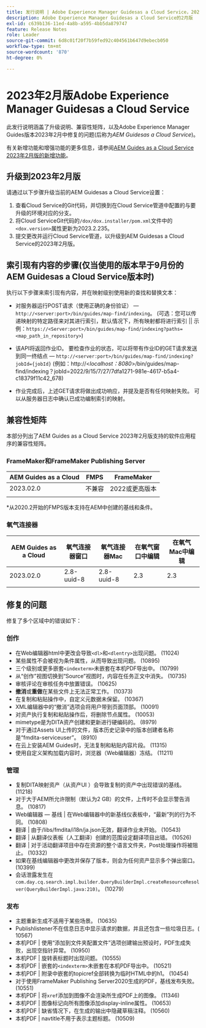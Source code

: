 ```yaml
---
title: 发行说明 | Adobe Experience Manager Guidesas a Cloud Service，2023年2月版
description: Adobe Experience Manager Guidesas a Cloud Service的2月版
exl-id: c639b136-11ed-4a8b-a595-4bb5da879747
feature: Release Notes
role: Leader
source-git-commit: 6d8c01f20f7b59fed92c404561b647d9ebecb050
workflow-type: tm+mt
source-wordcount: '870'
ht-degree: 0%

---
```


# 2023年2月版Adobe Experience Manager Guidesas a Cloud Service

此发行说明涵盖了升级说明、兼容性矩阵，以及Adobe Experience Manager Guides版本2023年2月中修复的问题(后称为&#x200B;*AEM Guidesas a Cloud Service*)。

有关新增功能和增强功能的更多信息，请参阅[AEM Guides as a Cloud Service 2023年2月版的新增功能](whats-new-2023-2-0.md)。

## 升级到2023年2月版

请通过以下步骤升级当前的AEM Guidesas a Cloud Service设置：
1. 查看Cloud Service的Git代码，并切换到在Cloud Service管道中配置的与要升级的环境对应的分支。
2. 将Cloud ServiceGit代码的`/dox/dox.installer/pom.xml`文件中的`<dox.version>`属性更新为2023.2.235。
3. 提交更改并运行Cloud Service管道，以升级到AEM Guidesas a Cloud Service的2023年2月版。

## 索引现有内容的步骤(仅当使用的版本早于9月份的AEM Guidesas a Cloud Service版本时)

执行以下步骤来索引现有内容，并在映射级别使用新的查找和替换文本：

* 对服务器运行POST请求（使用正确的身份验证） — `http://<server:port>/bin/guides/map-find/indexing`。
(可选：您可以传递映射的特定路径来对其进行索引，默认情况下，所有映射都将进行索引 || 示例：`https://<Server:port>/bin/guides/map-find/indexing?paths=<map_path_in_repository>`)

* 该API将返回作业ID。 要检查作业的状态，可以将带有作业ID的GET请求发送到同一终结点 — `http://<server:port>/bin/guides/map-find/indexing?jobId={jobId}`
(例如：http://&lt;_localhost：8080_>/bin/guides/map-find/indexing？jobId=2022/9/15/7/27/7dfa1271-981e-4617-b5a4-c18379f11c42_678)

* 作业完成后，上述GET请求将做出成功响应，并提及是否有任何映射失败。 可以从服务器日志中确认已成功编制索引的映射。

## 兼容性矩阵

本部分列出了AEM Guides as a Cloud Service 2023年2月版支持的软件应用程序的兼容性矩阵。

### FrameMaker和FrameMaker Publishing Server

| AEM Guides as a Cloud | FMPS | FrameMaker |
| --- | --- | --- |
| 2023.02.0 | 不兼容 | 2022或更高版本 |
| | | |

*从2020.2开始的FMPS版本支持在AEM中创建的基线和条件。

### 氧气连接器

| AEM Guides as a Cloud | 氧气连接器窗口 | 氧气连接器Mac | 在氧气窗口中编辑 | 在氧气Mac中编辑 |
| --- | --- | --- | --- | --- |
| 2023.02.0 | 2.8-uuid-8 | 2.8-uuid-8 | 2.3 | 2.3 |
|  |  |  |  |

## 修复的问题

修复了多个区域中的错误如下：

### 创作

* 在Web编辑器html中更改会导致`<dl>`和`<dlentry>`出现问题。 (11024)
* 某些属性不会被视为条件属性，从而导致出现问题。 (10895)
* 三个级别或更多嵌套`<indexterm>`未嵌套在本机PDF导出中。 (10799)
* 从“创作”视图切换到“Source”视图时，内容在任务正文中消失。 (10735)
* 审核评论在审核任务中放置错误。 (10625)
* **撤消**&#x200B;或&#x200B;**重做**&#x200B;在某些文件上无法正常工作。 (10373)
* 在复制和粘贴操作中，自定义元数据未保留。 (10367)
* XML编辑器中的“撤消”选项会将用户带到页面顶部。 (10091)
* 对资产执行复制和粘贴操作后，将删除节点属性。 (10053)
* mimetype是为DITA资产创建和更新进行硬编码的。 (8979)
* 对于通过Assets UI上传的文件，版本历史记录中的版本创建者名称是“fmdita-serviceuser”。 (8910)
* 在云上安装AEM Guides时，无法复制和粘贴内容片段。 (11315)
* 使用自定义架构加载内容时，浏览器（Web编辑器）冻结。 (11211)

### 管理

* 复制DITA映射资产（从资产UI ）会导致复制的资产中出现错误的基线。 (11218)
* 对于大于AEM所允许限制（默认为2 GB）的文件，上传时不会显示警告消息。 (10817)
* Web编辑器 — 基线 | 在Web编辑器中的新基线仪表板中，“最新”列的行为不同。 (10808)
* 翻译 | 由于/libs/fmdita/i18n/ja.json无效，翻译作业未开始。 (10543)
* 翻译 | 从翻译仪表板（人工翻译）创建的范围设定翻译项目出错。 (10526)
* 翻译 | 对于活动翻译项目中存在资源的整个语言文件夹，Post处理操作将被阻止。 (10332)
* 如果在基线编辑器中更改并保存了版本，则会为任何资产显示多个弹出窗口。 (10399)
* 会话泄露发生在`com.day.cq.search.impl.builder.QueryBuilderImpl.createResourceResolver(QueryBuilderImpl.java:210)`。 (10279)

### 发布

* 主题重新生成不适用于某些场景。 (10635)
* Publishlistener不在信息日志中显示请求的数据，并且还包含一些垃圾日志。( 10567)
* 本机PDF | 使用“添加到文件夹配置文件”选项创建输出预设时，PDF生成失败，出现空指针异常。 (10950)
* 本机PDF | 旋转表标题时出现问题。 (10555)
* 本机PDF | 嵌套的`<indexterm>`未嵌套在本机PDF导出中。 (10521)
* 本机PDF | 附录中嵌套的topicref全部转换为临时HTML中的h1。 (10454)
* 对于使用FrameMaker Publishing Server2020生成的PDF，基线发布失败。 (10551)
* 本机PDF | 将`xref`添加到图像不会渲染所生成PDF上的图像。 (11346)
* 本机PDF | 图像标记向所有图像添加display-inline属性。 (10653)
* 本机PDF | 缺省情况下，在生成的输出中隐藏草稿注释。 (10560)
* 本机PDF | navtitle不用于表示主题标题。 (10509)
